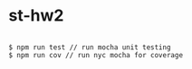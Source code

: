 # st-hw2

```

$ npm run test // run mocha unit testing
$ npm run cov // run nyc mocha for coverage

```
